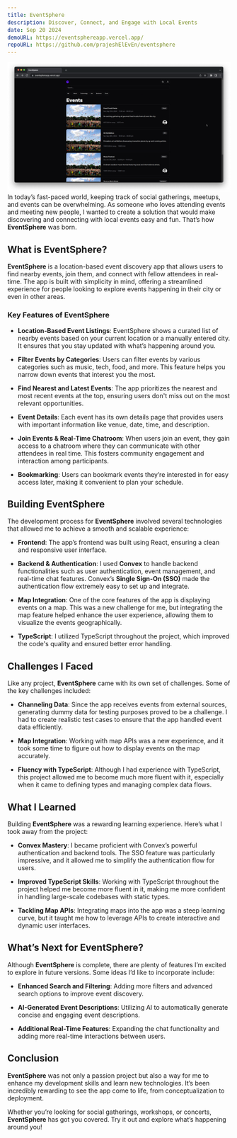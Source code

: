 ```yaml
---
title: EventSphere
description: Discover, Connect, and Engage with Local Events
date: Sep 20 2024
demoURL: https://eventsphereapp.vercel.app/
repoURL: https://github.com/prajeshElEvEn/eventsphere
---
```


![Home](./home.png)
In today’s fast-paced world, keeping track of social gatherings, meetups, and events can be overwhelming. As someone who loves attending events and meeting new people, I wanted to create a solution that would make discovering and connecting with local events easy and fun. That’s how **EventSphere** was born.

## **What is EventSphere?**

**EventSphere** is a location-based event discovery app that allows users to find nearby events, join them, and connect with fellow attendees in real-time. The app is built with simplicity in mind, offering a streamlined experience for people looking to explore events happening in their city or even in other areas.

### **Key Features of EventSphere**

- **Location-Based Event Listings**: EventSphere shows a curated list of nearby events based on your current location or a manually entered city. It ensures that you stay updated with what’s happening around you.
  
- **Filter Events by Categories**: Users can filter events by various categories such as music, tech, food, and more. This feature helps you narrow down events that interest you the most.

- **Find Nearest and Latest Events**: The app prioritizes the nearest and most recent events at the top, ensuring users don't miss out on the most relevant opportunities.

- **Event Details**: Each event has its own details page that provides users with important information like venue, date, time, and description.

- **Join Events & Real-Time Chatroom**: When users join an event, they gain access to a chatroom where they can communicate with other attendees in real time. This fosters community engagement and interaction among participants.

- **Bookmarking**: Users can bookmark events they’re interested in for easy access later, making it convenient to plan your schedule.

## **Building EventSphere**

The development process for **EventSphere** involved several technologies that allowed me to achieve a smooth and scalable experience:

- **Frontend**: The app’s frontend was built using React, ensuring a clean and responsive user interface.
  
- **Backend & Authentication**: I used **Convex** to handle backend functionalities such as user authentication, event management, and real-time chat features. Convex’s **Single Sign-On (SSO)** made the authentication flow extremely easy to set up and integrate.

- **Map Integration**: One of the core features of the app is displaying events on a map. This was a new challenge for me, but integrating the map feature helped enhance the user experience, allowing them to visualize the events geographically.

- **TypeScript**: I utilized TypeScript throughout the project, which improved the code's quality and ensured better error handling.

## **Challenges I Faced**

Like any project, **EventSphere** came with its own set of challenges. Some of the key challenges included:

- **Channeling Data**: Since the app receives events from external sources, generating dummy data for testing purposes proved to be a challenge. I had to create realistic test cases to ensure that the app handled event data efficiently.

- **Map Integration**: Working with map APIs was a new experience, and it took some time to figure out how to display events on the map accurately.

- **Fluency with TypeScript**: Although I had experience with TypeScript, this project allowed me to become much more fluent with it, especially when it came to defining types and managing complex data flows.

## **What I Learned**

Building **EventSphere** was a rewarding learning experience. Here’s what I took away from the project:

- **Convex Mastery**: I became proficient with Convex’s powerful authentication and backend tools. The SSO feature was particularly impressive, and it allowed me to simplify the authentication flow for users.

- **Improved TypeScript Skills**: Working with TypeScript throughout the project helped me become more fluent in it, making me more confident in handling large-scale codebases with static types.

- **Tackling Map APIs**: Integrating maps into the app was a steep learning curve, but it taught me how to leverage APIs to create interactive and dynamic user interfaces.

## **What’s Next for EventSphere?**

Although **EventSphere** is complete, there are plenty of features I’m excited to explore in future versions. Some ideas I’d like to incorporate include:

- **Enhanced Search and Filtering**: Adding more filters and advanced search options to improve event discovery.
  
- **AI-Generated Event Descriptions**: Utilizing AI to automatically generate concise and engaging event descriptions.

- **Additional Real-Time Features**: Expanding the chat functionality and adding more real-time interactions between users.

## **Conclusion**

**EventSphere** was not only a passion project but also a way for me to enhance my development skills and learn new technologies. It’s been incredibly rewarding to see the app come to life, from conceptualization to deployment.

Whether you’re looking for social gatherings, workshops, or concerts, **EventSphere** has got you covered. Try it out and explore what’s happening around you!
